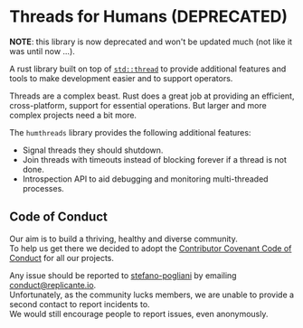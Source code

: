 # Threads for Humans (DEPRECATED)

**NOTE**: this library is now deprecated and won't be updated much (not like it was until now ...).

A rust library built on top of [`std::thread`](https://doc.rust-lang.org/stable/std/thread/)
to provide additional features and tools to make development easier and to support operators.

Threads are a complex beast.
Rust does a great job at providing an efficient, cross-platform, support for essential operations.
But larger and more complex projects need a bit more.

The `humthreads` library provides the following additional features:

* Signal threads they should shutdown.
* Join threads with timeouts instead of blocking forever if a thread is not done.
* Introspection API to aid debugging and monitoring multi-threaded processes.

## Code of Conduct

Our aim is to build a thriving, healthy and diverse community.  
To help us get there we decided to adopt the [Contributor Covenant Code of Conduct](https://www.contributor-covenant.org/)
for all our projects.

Any issue should be reported to [stefano-pogliani](https://github.com/stefano-pogliani)
by emailing [conduct@replicante.io](mailto:conduct@replicante.io).  
Unfortunately, as the community lucks members, we are unable to provide a second contact to report incidents to.  
We would still encourage people to report issues, even anonymously.
